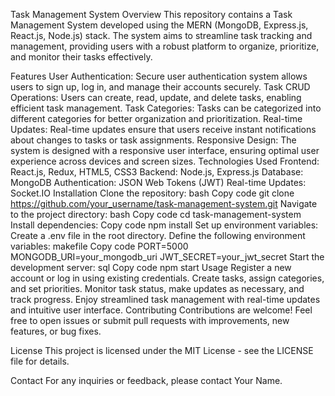 Task Management System
Overview
This repository contains a Task Management System developed using the MERN (MongoDB, Express.js, React.js, Node.js) stack. The system aims to streamline task tracking and management, providing users with a robust platform to organize, prioritize, and monitor their tasks effectively.

Features
User Authentication: Secure user authentication system allows users to sign up, log in, and manage their accounts securely.
Task CRUD Operations: Users can create, read, update, and delete tasks, enabling efficient task management.
Task Categories: Tasks can be categorized into different categories for better organization and prioritization.
Real-time Updates: Real-time updates ensure that users receive instant notifications about changes to tasks or task assignments.
Responsive Design: The system is designed with a responsive user interface, ensuring optimal user experience across devices and screen sizes.
Technologies Used
Frontend: React.js, Redux, HTML5, CSS3
Backend: Node.js, Express.js
Database: MongoDB
Authentication: JSON Web Tokens (JWT)
Real-time Updates: Socket.IO
Installation
Clone the repository:
bash
Copy code
git clone https://github.com/your_username/task-management-system.git
Navigate to the project directory:
bash
Copy code
cd task-management-system
Install dependencies:
Copy code
npm install
Set up environment variables:
Create a .env file in the root directory.
Define the following environment variables:
makefile
Copy code
PORT=5000
MONGODB_URI=your_mongodb_uri
JWT_SECRET=your_jwt_secret
Start the development server:
sql
Copy code
npm start
Usage
Register a new account or log in using existing credentials.
Create tasks, assign categories, and set priorities.
Monitor task status, make updates as necessary, and track progress.
Enjoy streamlined task management with real-time updates and intuitive user interface.
Contributing
Contributions are welcome! Feel free to open issues or submit pull requests with improvements, new features, or bug fixes.

License
This project is licensed under the MIT License - see the LICENSE file for details.

Contact
For any inquiries or feedback, please contact Your Name.
